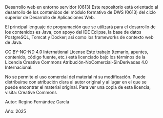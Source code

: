 Desarrollo web en entorno servidor (0613)
Este repositorio está orientado al desarrollo de los contenidos del módulo formativo de DWS (0613) del ciclo superior de Desarrollo de Aplicaciones Web.

El principal lenguaje de programación que se utilizará para el desarrollo de los contenidos es Java, con apoyo del IDE Eclipse, la base de datos PostgreSQL, Tomcat y Docker; así como los frameworks de contexto web de Java.

CC BY-NC-ND 4.0 International License
Este trabajo (temario, apuntes, contenido, código fuente, etc.) está licenciado bajo los términos de la Licencia Creative Commons Atribución-NoComercial-SinDerivadas 4.0 Internacional.

No se permite el uso comercial del material ni su modificación.
Puede distribuirse con atribución clara al autor original y al lugar en el que se puede encontrar el material original.
Para ver una copia de esta licencia, visita: Creative Commons

Autor: Regino Fernández García

Año: 2025
